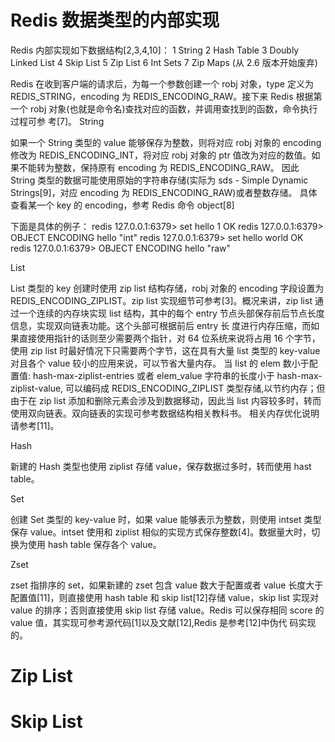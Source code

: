

# Redis 数据类型的内部实现

Redis 内部实现如下数据结构[2,3,4,10]：
1 String
2 Hash Table
3 Doubly Linked List
4 Skip List
5 Zip List
6 Int Sets
7 Zip Maps (从 2.6 版本开始废弃)

Redis 在收到客户端的请求后，为每一个参数创建一个 robj 对象，type 定义为 REDIS_STRING，encoding 为 REDIS_ENCODING_RAW。接下来 Redis 根据第一个 robj 对象(也就是命令名)查找对应的函数，并调用查找到的函数，命令执行过程可参 考[7]。
String

如果一个 String 类型的 value 能够保存为整数，则将对应 robj 对象的 encoding 修改为 REDIS_ENCODING_INT，将对应 robj 对象的 ptr 值改为对应的数值。如果不能转为整数，保持原有 encoding 为 REDIS_ENCODING_RAW。
因此 String 类型的数据可能使用原始的字符串存储(实际为 sds - Simple Dynamic Strings[9]，对应 encoding 为 REDIS_ENCODING_RAW)或者整数存储。
具体查看某一个 key 的 encoding，参考 Redis 命令 object[8]

下面是具体的例子：
redis 127.0.0.1:6379> set hello 1
OK
redis 127.0.0.1:6379> OBJECT ENCODING hello
"int"
redis 127.0.0.1:6379> set hello world
OK
redis 127.0.0.1:6379> OBJECT ENCODING hello
"raw"

List

List 类型的 key 创建时使用 zip list 结构存储，robj 对象的 encoding 字段设置为 REDIS_ENCODING_ZIPLIST。zip list 实现细节可参考[3]。概况来讲，zip list 通过一个连续的内存块实现 list 结构，其中的每个 entry 节点头部保存前后节点长度信息，实现双向链表功能。这个头部可根据前后 entry 长 度进行内存压缩，而如果直接使用指针的话则至少需要两个指针，对 64 位系统来说将占用 16 个字节，使用 zip list 时最好情况下只需要两个字节，这在具有大量 list 类型的 key-value 对且各个 value 较小的应用来说，可以节省大量内存。
当 list 的 elem 数小于配置值: hash-max-ziplist-entries 或者 elem_value 字符串的长度小于 hash-max-ziplist-value, 可以编码成 REDIS_ENCODING_ZIPLIST 类型存储,以节约内存；但由于在 zip list 添加和删除元素会涉及到数据移动，因此当 list 内容较多时，转而使用双向链表。双向链表的实现可参考数据结构相关教科书。
相关内存优化说明请参考[11]。

Hash

新建的 Hash 类型也使用 ziplist 存储 value，保存数据过多时，转而使用 hast table。

Set

创建 Set 类型的 key-value 时，如果 value 能够表示为整数，则使用 intset 类型保存 value。intset 使用和 ziplist 相似的实现方式保存整数[4]。数据量大时，切换为使用 hash table 保存各个 value。

Zset

zset 指排序的 set，如果新建的 zset 包含 value 数大于配置或者 value 长度大于配置值[11]，则直接使用 hash table 和 skip list[12]存储 value，skip list 实现对 value 的排序；否则直接使用 skip list 存储 value。Redis 可以保存相同 score 的 value 值，其实现可参考源代码[1]以及文献[12],Redis 是参考[12]中伪代 码实现的。

# Zip List

# Skip List
